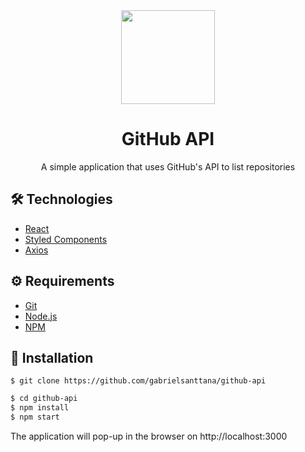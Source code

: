 <div align="center"><img src="https://github.githubassets.com/images/modules/logos_page/GitHub-Mark.png" width="150" height="150" /></div>

# <div align="center">GitHub API</div>

<p align="center">A simple application that uses GitHub's API to list repositories</p>

#####

## 🛠️ Technologies

<ul>
  <li><a href="https://reactjs.org/">React</a></li>
  <li><a href="https://styled-components.com/">Styled Components</a></li>
  <li><a href="https://www.npmjs.com/package/axios">Axios</a></li>
</ul>

## ⚙️ Requirements

<ul>
  <li><a href="https://git-scm.com/">Git</a></li>
  <li><a href="https://nodejs.org/en/">Node.js</a></li>
  <li><a href="https://www.npmjs.com/">NPM</a></li>
</ul>

## 🚀 Installation

```
$ git clone https://github.com/gabrielsanttana/github-api
```


```bash
$ cd github-api
$ npm install
$ npm start 
```

The application will pop-up in the browser on http://localhost:3000
